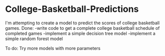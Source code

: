 # College-Basketball-Predictions

I'm attempting to create a model to predict the scores of college basketball games.
Done: 
-write code to get a complete college basketball schedule of completed games
-implement a simple decision tree model
-implement a simple random forest model

To do:
Try more models with more parameters
